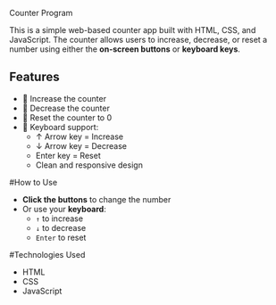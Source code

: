 Counter Program

This is a simple web-based counter app built with HTML, CSS, and JavaScript. The counter allows users to increase, decrease, or reset a number using either the **on-screen buttons** or **keyboard keys**.

## Features
- 🔼 Increase the counter
- 🔽 Decrease the counter
- 🔁 Reset the counter to 0
- 🎹 Keyboard support:
  - ↑ Arrow key = Increase
  - ↓ Arrow key = Decrease
  - Enter key = Reset
  - Clean and responsive design

#How to Use
- **Click the buttons** to change the number
- Or use your **keyboard**:
  - `↑` to increase
  - `↓` to decrease
  - `Enter` to reset

#Technologies Used
- HTML
- CSS
- JavaScript
